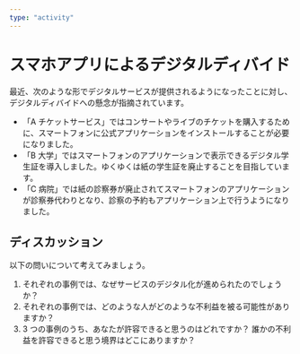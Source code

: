 ```yaml
---
type: "activity"
---
```


# スマホアプリによるデジタルディバイド

最近、次のような形でデジタルサービスが提供されるようになったことに対し、デジタルディバイドへの懸念が指摘されています。

- 「A チケットサービス」ではコンサートやライブのチケットを購入するために、スマートフォンに公式アプリケーションをインストールすることが必要になりました。
- 「B 大学」ではスマートフォンのアプリケーションで表示できるデジタル学生証を導入しました。ゆくゆくは紙の学生証を廃止することを目指しています。
- 「C 病院」では紙の診察券が廃止されてスマートフォンのアプリケーションが診察券代わりとなり、診察の予約もアプリケーション上で行うようになりました。

## ディスカッション

以下の問いについて考えてみましょう。

1. それぞれの事例では、なぜサービスのデジタル化が進められたのでしょうか？
2. それぞれの事例では、どのような人がどのような不利益を被る可能性がありますか？
3. 3 つの事例のうち、あなたが許容できると思うのはどれですか？ 誰かの不利益を許容できると思う境界はどこにありますか？
